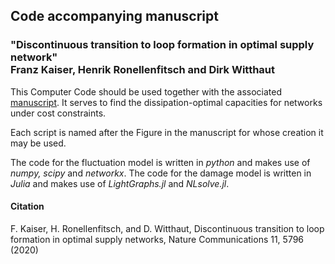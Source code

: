 <p align="center">
   <h2>
     Code accompanying manuscript 
  </h2>
 </p>
<p align="center">
   <h3> "Discontinuous transition to loop formation in optimal supply network"
     </br>
  Franz Kaiser, Henrik Ronellenfitsch and Dirk Witthaut
  </h3>
 </p>

This Computer Code should be used together with the associated [manuscript](https://dx.doi.org/10.1038/s41467-020-19567-2). It serves to find the dissipation-optimal capacities for networks under cost constraints.

Each script is named after the Figure in the manuscript for whose creation it may be used.

The code for the fluctuation model is written in *python* and makes use of *numpy, scipy* and *networkx*.
The code for the damage model is written in *Julia* and makes use of *LightGraphs.jl* and *NLsolve.jl*.


<h4>
   Citation
   </h4>
F. Kaiser, H. Ronellenfitsch, and D. Witthaut, Discontinuous transition to loop formation in optimal supply networks, Nature Communications 11, 5796 (2020)
